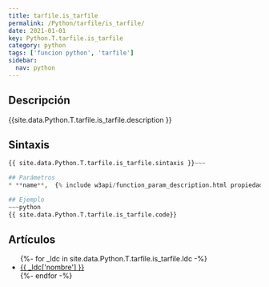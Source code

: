 ```yaml
---
title: tarfile.is_tarfile
permalink: /Python/tarfile/is_tarfile/
date: 2021-01-01
key: Python.T.tarfile.is_tarfile
category: python
tags: ['funcion python', 'tarfile']
sidebar: 
  nav: python
---
```


## Descripción
{{site.data.Python.T.tarfile.is_tarfile.description }}

## Sintaxis
~~~python
{{ site.data.Python.T.tarfile.is_tarfile.sintaxis }}~~~

## Parámetros
* **name**,  {% include w3api/function_param_description.html propiedad=site.data.Python.T.tarfile.is_tarfile valor="name" %}

## Ejemplo
~~~python
{{ site.data.Python.T.tarfile.is_tarfile.code}}
~~~

## Artículos
<ul>
{%- for _ldc in site.data.Python.T.tarfile.is_tarfile.ldc -%}
   <li>
       <a href="{{_ldc['url'] }}">{{ _ldc['nombre'] }}</a>
   </li>
{%- endfor -%}
</ul>
